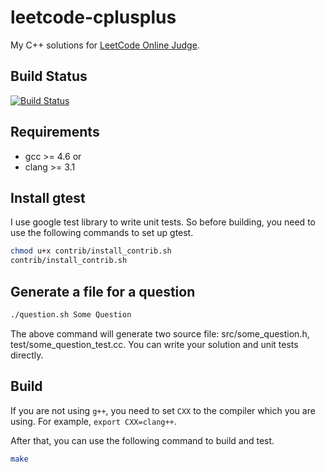 leetcode-cplusplus
==================

My C++ solutions for [LeetCode Online Judge](http://oj.leetcode.com/).

## Build Status
[![Build Status](https://travis-ci.org/zsxwing/leetcode-cplusplus.png?branch=master)](https://travis-ci.org/zsxwing/leetcode-cplusplus)

## Requirements
* gcc >= 4.6
or
* clang >= 3.1

## Install gtest
I use google test library to write unit tests. So before building, you need to use the following commands to set up gtest.

```bash
chmod u+x contrib/install_contrib.sh
contrib/install_contrib.sh
```
## Generate a file for a question

```bash
./question.sh Some Question
```

The above command will generate two source file: src/some_question.h, test/some_question_test.cc. You can write your solution and unit tests directly.

## Build

If you are not using `g++`, you need to set `CXX` to the compiler which you are using. For example, `export CXX=clang++`.

After that, you can use the following command to build and test.
```bash
make
```


